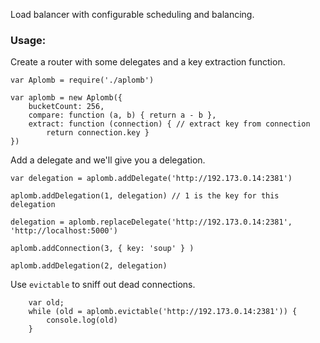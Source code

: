 Load balancer with configurable scheduling and balancing.


### Usage:

Create a router with some delegates and a key extraction function.
```
var Aplomb = require('./aplomb')

var aplomb = new Aplomb({
    bucketCount: 256,
    compare: function (a, b) { return a - b },
    extract: function (connection) { // extract key from connection
        return connection.key }
})

```

Add a delegate and we'll give you a delegation.

```
var delegation = aplomb.addDelegate('http://192.173.0.14:2381')

aplomb.addDelegation(1, delegation) // 1 is the key for this delegation

delegation = aplomb.replaceDelegate('http://192.173.0.14:2381', 'http://localhost:5000')

aplomb.addConnection(3, { key: 'soup' } )

aplomb.addDelegation(2, delegation)

```


Use `evictable` to sniff out dead connections.

```
    var old;
    while (old = aplomb.evictable('http://192.173.0.14:2381')) {
        console.log(old)
    }
```
